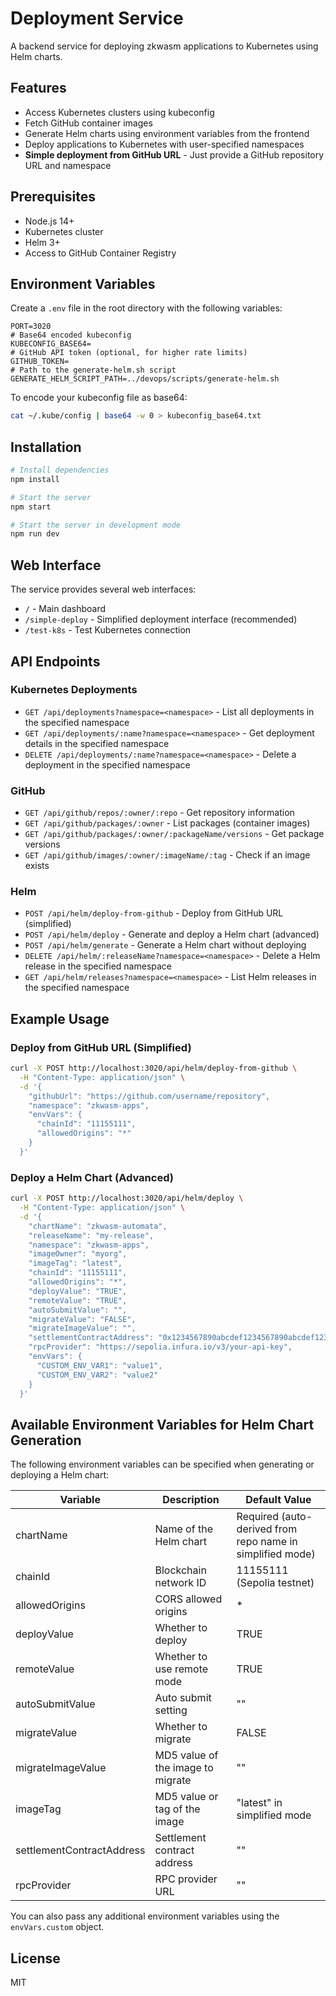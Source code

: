 # Deployment Service

A backend service for deploying zkwasm applications to Kubernetes using Helm charts.

## Features

- Access Kubernetes clusters using kubeconfig
- Fetch GitHub container images
- Generate Helm charts using environment variables from the frontend
- Deploy applications to Kubernetes with user-specified namespaces
- **Simple deployment from GitHub URL** - Just provide a GitHub repository URL and namespace

## Prerequisites

- Node.js 14+
- Kubernetes cluster
- Helm 3+
- Access to GitHub Container Registry

## Environment Variables

Create a `.env` file in the root directory with the following variables:

```
PORT=3020
# Base64 encoded kubeconfig
KUBECONFIG_BASE64=
# GitHub API token (optional, for higher rate limits)
GITHUB_TOKEN=
# Path to the generate-helm.sh script
GENERATE_HELM_SCRIPT_PATH=../devops/scripts/generate-helm.sh
```

To encode your kubeconfig file as base64:

```bash
cat ~/.kube/config | base64 -w 0 > kubeconfig_base64.txt
```

## Installation

```bash
# Install dependencies
npm install

# Start the server
npm start

# Start the server in development mode
npm run dev
```

## Web Interface

The service provides several web interfaces:

- `/` - Main dashboard
- `/simple-deploy` - Simplified deployment interface (recommended)
- `/test-k8s` - Test Kubernetes connection

## API Endpoints

### Kubernetes Deployments

- `GET /api/deployments?namespace=<namespace>` - List all deployments in the specified namespace
- `GET /api/deployments/:name?namespace=<namespace>` - Get deployment details in the specified namespace
- `DELETE /api/deployments/:name?namespace=<namespace>` - Delete a deployment in the specified namespace

### GitHub

- `GET /api/github/repos/:owner/:repo` - Get repository information
- `GET /api/github/packages/:owner` - List packages (container images)
- `GET /api/github/packages/:owner/:packageName/versions` - Get package versions
- `GET /api/github/images/:owner/:imageName/:tag` - Check if an image exists

### Helm

- `POST /api/helm/deploy-from-github` - Deploy from GitHub URL (simplified)
- `POST /api/helm/deploy` - Generate and deploy a Helm chart (advanced)
- `POST /api/helm/generate` - Generate a Helm chart without deploying
- `DELETE /api/helm/:releaseName?namespace=<namespace>` - Delete a Helm release in the specified namespace
- `GET /api/helm/releases?namespace=<namespace>` - List Helm releases in the specified namespace

## Example Usage

### Deploy from GitHub URL (Simplified)

```bash
curl -X POST http://localhost:3020/api/helm/deploy-from-github \
  -H "Content-Type: application/json" \
  -d '{
    "githubUrl": "https://github.com/username/repository",
    "namespace": "zkwasm-apps",
    "envVars": {
      "chainId": "11155111",
      "allowedOrigins": "*"
    }
  }'
```

### Deploy a Helm Chart (Advanced)

```bash
curl -X POST http://localhost:3020/api/helm/deploy \
  -H "Content-Type: application/json" \
  -d '{
    "chartName": "zkwasm-automata",
    "releaseName": "my-release",
    "namespace": "zkwasm-apps",
    "imageOwner": "myorg",
    "imageTag": "latest",
    "chainId": "11155111",
    "allowedOrigins": "*",
    "deployValue": "TRUE",
    "remoteValue": "TRUE",
    "autoSubmitValue": "",
    "migrateValue": "FALSE",
    "migrateImageValue": "",
    "settlementContractAddress": "0x1234567890abcdef1234567890abcdef12345678",
    "rpcProvider": "https://sepolia.infura.io/v3/your-api-key",
    "envVars": {
      "CUSTOM_ENV_VAR1": "value1",
      "CUSTOM_ENV_VAR2": "value2"
    }
  }'
```

## Available Environment Variables for Helm Chart Generation

The following environment variables can be specified when generating or deploying a Helm chart:

| Variable | Description | Default Value |
|----------|-------------|---------------|
| chartName | Name of the Helm chart | Required (auto-derived from repo name in simplified mode) |
| chainId | Blockchain network ID | 11155111 (Sepolia testnet) |
| allowedOrigins | CORS allowed origins | * |
| deployValue | Whether to deploy | TRUE |
| remoteValue | Whether to use remote mode | TRUE |
| autoSubmitValue | Auto submit setting | "" |
| migrateValue | Whether to migrate | FALSE |
| migrateImageValue | MD5 value of the image to migrate | "" |
| imageTag | MD5 value or tag of the image | "latest" in simplified mode |
| settlementContractAddress | Settlement contract address | "" |
| rpcProvider | RPC provider URL | "" |

You can also pass any additional environment variables using the `envVars.custom` object.

## License

MIT 